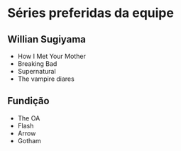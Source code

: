 # Séries preferidas da equipe

## Willian Sugiyama

* How I Met Your Mother
* Breaking Bad
* Supernatural
* The vampire diares

## Fundição

* The OA
* Flash
* Arrow
* Gotham
